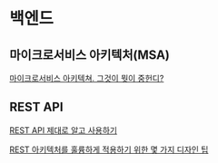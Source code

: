 # 백엔드

## 마이크로서비스 아키텍처(MSA)

[마이크로서비스 아키텍쳐. 그것이 뭣이 중헌디?](http://guruble.com/마이크로서비스microservice-아키텍처-그것이-뭣이-중헌디/)

## REST API

[REST API 제대로 알고 사용하기](https://meetup.toast.com/posts/92)

[REST 아키텍처를 훌륭하게 적용하기 위한 몇 가지 디자인 팁](https://spoqa.github.io/2012/02/27/rest-introduction.html)

